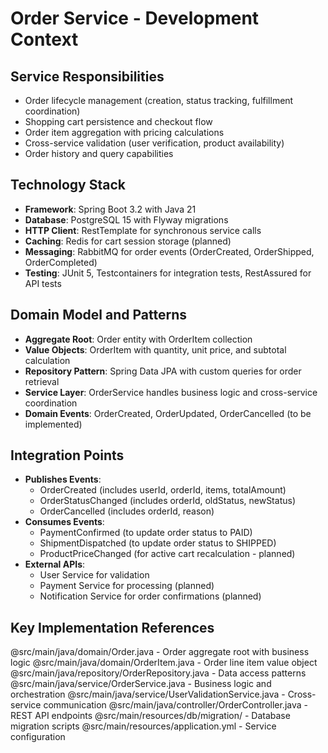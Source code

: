 # Order Service - Development Context

## Service Responsibilities
- Order lifecycle management (creation, status tracking, fulfillment coordination)
- Shopping cart persistence and checkout flow
- Order item aggregation with pricing calculations
- Cross-service validation (user verification, product availability)
- Order history and query capabilities

## Technology Stack
- **Framework**: Spring Boot 3.2 with Java 21
- **Database**: PostgreSQL 15 with Flyway migrations
- **HTTP Client**: RestTemplate for synchronous service calls
- **Caching**: Redis for cart session storage (planned)
- **Messaging**: RabbitMQ for order events (OrderCreated, OrderShipped, OrderCompleted)
- **Testing**: JUnit 5, Testcontainers for integration tests, RestAssured for API tests

## Domain Model and Patterns
- **Aggregate Root**: Order entity with OrderItem collection
- **Value Objects**: OrderItem with quantity, unit price, and subtotal calculation
- **Repository Pattern**: Spring Data JPA with custom queries for order retrieval
- **Service Layer**: OrderService handles business logic and cross-service coordination
- **Domain Events**: OrderCreated, OrderUpdated, OrderCancelled (to be implemented)

## Integration Points
- **Publishes Events**: 
  - OrderCreated (includes userId, orderId, items, totalAmount)
  - OrderStatusChanged (includes orderId, oldStatus, newStatus)
  - OrderCancelled (includes orderId, reason)
- **Consumes Events**: 
  - PaymentConfirmed (to update order status to PAID)
  - ShipmentDispatched (to update order status to SHIPPED)
  - ProductPriceChanged (for active cart recalculation - planned)
- **External APIs**: 
  - User Service for validation
  - Payment Service for processing (planned)
  - Notification Service for order confirmations (planned)

## Key Implementation References
@src/main/java/domain/Order.java - Order aggregate root with business logic
@src/main/java/domain/OrderItem.java - Order line item value object
@src/main/java/repository/OrderRepository.java - Data access patterns
@src/main/java/service/OrderService.java - Business logic and orchestration
@src/main/java/service/UserValidationService.java - Cross-service communication
@src/main/java/controller/OrderController.java - REST API endpoints
@src/main/resources/db/migration/ - Database migration scripts
@src/main/resources/application.yml - Service configuration
